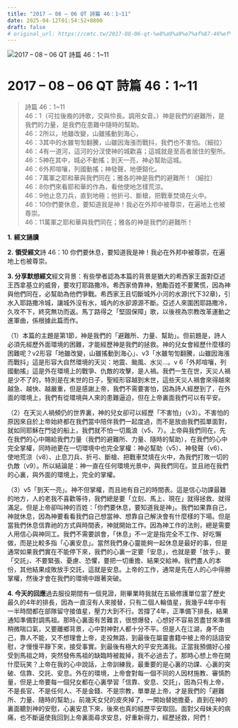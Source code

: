 ```yaml
---
title: "2017 – 08 – 06 QT 詩篇 46：1~11"
date: 2025-04-12T01:54:52+0800
draft: false
# original_url: https://cmtc.tw/2017-08-06-qt-%e8%a9%a9%e7%af%87-46%ef%bc%9a111
---
```


![2017 – 08 – 06 QT 詩篇 46：1~11](/images/qt.jpg   "2017 – 08 – 06 QT 詩篇 46：1~11")

# 2017 – 08 – 06 QT 詩篇 46：1~11

> 詩篇 46：1~11  
> 46：1（可拉後裔的詩歌，交與伶長。調用女音。）神是我們的避難所，是我們的力量，是我們在患難中隨時的幫助。  
> 46：2所以，地雖改變，山雖搖動到海心，  
> 46：3其中的水雖匉訇翻騰，山雖因海漲而戰抖，我們也不害怕。（細拉）  
> 46：4有一道河，這河的分汊使神的城歡喜；這城就是至高者居住的聖所。  
> 46：5神在其中，城必不動搖；到天一亮，神必幫助這城。  
> 46：6外邦喧嚷，列國動搖；神發聲，地便鎔化。  
> 46：7萬軍之耶和華與我們同在；雅各的神是我們的避難所！（細拉）  
> 46：8你們來看耶和華的作為，看他使地怎樣荒涼。  
> 46：9他止息刀兵，直到地極；他折弓、斷槍，把戰車焚燒在火中。  
> 46：10你們要休息，要知道我是神！我必在外邦中被尊崇，在遍地上也被尊崇。  
> 46：11萬軍之耶和華與我們同在；雅各的神是我們的避難所！

**1.** **經文誦讀**

**2.** **領受經文**詩 46：10 你們要休息，要知道我是神！我必在外邦中被尊崇，在遍地上也被尊崇。

**3. 分享默想經文**經文背景：有些學者認為本篇的背景是猶大的希西家王面對亞述王西拿基立的威脅，要攻打耶路撒冷。希西家倚靠神，勉勵百姓不要驚慌，因為神與他們同在，必幫助為他們爭戰。希西家王且切斷城外小河的水源(代下32章)，引水入耶路撒冷城，讓城外沒有水，城內的水卻源源不斷。亞述人來圍困耶路撒冷，久攻不下，終究無功而返。馬丁路得之「堅固保障」歌，以後視為宗教改革運動之進軍曲，係根據此篇而作。

（1）本篇的主題是第1節，神是我們的「避難所、力量、幫助」。但前題是，詩人必須先經歷外面環境的困難，才能經歷神是我們的拯救。神的兒女會經歷什麼樣的困難呢？v2形容「地雖改變，山雖搖動到海心」、v3「水雖匉訇翻騰，山雖因海漲而戰抖」這是形容大自然環境的天災：地震、颱風、水災…。v 6「外邦喧嚷，列國動搖」這是外在環境上的戰爭、仇敵的攻擊，是人禍。我們一生在世，天災人禍是少不了的，特別是在末世的日子，聖經形容越到末世，這些天災人禍會來得越來越急、越快、越嚴重，但是感謝上帝，我們不需要害怕，因為詩人經歷到了，在外面的環境上，我們有從環境與人來的患難逼迫，但在上帝裏面我們可以有平安。

（2）在天災人禍頻仍的世界裏，神的兒女卻可以經歷「不害怕」（v3）。不害怕的原因來自於上帝始終都在我們當中陪伴我們一起度過，而不是放由我們孤單面對，就如同耶穌在門徒的船上，我們就不怕一切風浪（v5、7）。上帝與我們同在，先在我們的心中賜給我們力量（我們的避難所、力量、隨時的幫助），在我們的心中完全掌權，同時祂更在一切環境中也完全掌權：神必幫助（v5）、神發聲（v6）、使地荒涼（v8）、止息刀兵、折弓、斷槍、把戰車焚燒在火中，為我們打敗一切的仇敵（v9）。所以結論是：神一直在任何環境光景中，與我們同在。並且祂在我們的心裏，與外面的環境上，完全的掌權。

（3）v5「到天一亮」。神不但掌權，而且祂有自己的時間表。這是信心功課最難的地方，人的老我不喜歡等待，我們總是要「立刻、馬上、現在」就得拯救、就得滿足。但是上帝卻叫神的百姓：「你們要休息，要知道我是神」。我們如果靠自己，神就休息，因為神要看看我們自己想當神、想靠自己解決會有什麼樣的下場。但是當我們休息信靠祂的方式與時間表，神就開始工作。因為神工作的法則，總是需要人用信心與神同工。我們不需要誤會，「休息」不一定是指完全不工作、好吃懶做，而是比較多指「心裏安息」。當然我們身心靈能夠一起休息是最好的事，但是通常如果我們實在不能停下來，我們的心裏一定要「安息」，也就是要「放手」、要「交託」、不要緊張、憂慮、恐懼，要把一切重擔、結果交給神。我們盡人的本份，其他結果成敗放手交託，這就是安息。上帝的工作，通常是先在人的心中得勝掌權，然後才會在我們的環境中跟著突破。

**4. 今天的回應**過去服役期間有一個見證，剛畢業時我就在五級修護單位當了歷史最久的4年的排長，因為一直沒有人來接替，只有二個人輪值星，我幾乎4年中有一半時間都在部隊留守接值星，壓力大到不行。苦撐了4年，正準備下排長，結果通知準備對調馬祖。那時心裏面有苦難言，很想爆發，心想好不容易苦盡甘來準備稍微喘口氣，又要離鄉背景，心中對神對人都十分不平。但是人在江湖，身不由己，靠人不能，又不想理會上帝，走投無路，到最後在屬靈書籍中被上帝的話語安慰，才慢慢平靜下來，接受事實。到最後有極大的平安充滿我。正當我預備好心接受到馬祖之時，突然發佈馬祖的缺臨時被裁掉，我不必過去了。那時心想上帝在開什麼玩笑？上帝在我的心中說話，上帝訓練我，最重要的是心裏的功課、心裏的突破、信靠、交託、安息。外在的環境，上帝會對每一個不同的人因材施教、審慎酌量，但是上帝要每一個兒女都在心裏學習「信靠、安息、交託」，因為只有上帝，不是長官、不是任何人、不是金錢、不是宗教，單單是上帝，才是我們的「避難所、力量、隨時的幫助」。前幾天女兒的皮夾掉了，一開始替她擔憂，直到在神的裏面聽到神的安慰，心裏安息下來，後來也真的經歷平安取回。面對父母妹夫的病痛，也不斷逼使我回到上帝裏面尋求安息，好重新得力，經歷拯救，阿們！